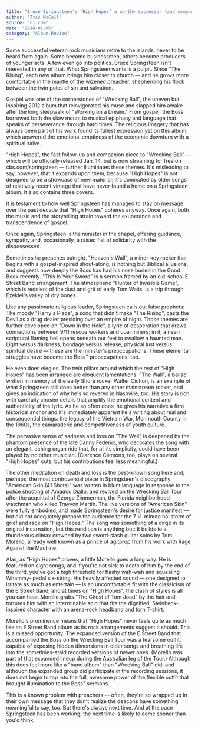 ```yaml
---
title: "Bruce Springsteen's 'High Hopes' a worthy successor (and companion) to 'Wrecking Ball'"
author: "Tris McCall"
source: "nj.com"
date: "2014-01-06"
category: "Album Review"
---
```


Some successful veteran rock musicians retire to the islands, never to be heard from again. Some become businessmen, others become producers of younger acts. A few even go into politics. Bruce Springsteen isn't interested in any of that. What Springsteen wants is a pulpit. Since "The Rising", each new album brings him closer to church — and he grows more comfortable in the mantle of the wizened preacher, shepherding his flock between the twin poles of sin and salvation.

Gospel was one of the cornerstones of "Wrecking Ball", the uneven but inspiring 2012 album that reinvigorated his muse and slapped him awake after the long sleepwalk of "Working on a Dream." From gospel, the Boss borrowed both the slow mount to musical epiphany and language that speaks of perseverance through hard times. The religious imagery that has always been part of his work found its fullest expression yet on this album, which answered the emotional emptiness of the economic downturn with a spiritual salve.

"High Hopes", the fast follow-up and companion piece to "Wrecking Ball" — which will be officially released Jan. 14, but is now streaming for free on cbs.com/springsteen — further illuminates these themes. It's misleading to say, however, that it expands upon them, because "High Hopes" is not designed to be a showcase of new material; it's dominated by older songs of relatively recent vintage that have never found a home on a Springsteen album. It also contains three covers.

It is testament to how well Springsteen has managed to stay on message over the past decade that "High Hopes" coheres anyway. Once again, both the music and the storytelling strain toward the exuberance and transcendence of gospel.

Once again, Springsteen is the minister in the chapel, offering guidance, sympathy and, occasionally, a raised fist of solidarity with the dispossessed.

Sometimes he preaches outright. "Heaven's Wall", a minor-key rocker that begins with a gospel-inspired shout-along, is nothing but Biblical allusions, and suggests how deeply the Boss has had his nose buried in the Good Book recently. "This Is Your Sword" is a sermon framed by an old-school E Street Band arrangement. The atmospheric "Hunter of Invisible Game", which is redolent of the dust and grit of early Tom Waits, is a trip through Ezekiel's valley of dry bones.

Like any passionate religious leader, Springsteen calls out false prophets: The moody "Harry's Place", a song that didn't make "The Rising", casts the Devil as a drug dealer presiding over an empire of night. Those themes are further developed on "Down in the Hole", a lyric of desperation that draws connections between 9/11 rescue workers and coal miners; in it, a near-scriptural flaming hell opens beneath our feet to swallow a haunted man. Light versus darkness, bondage versus release, physical lust versus spiritual desire — these are the minister's preoccupations. These elemental struggles have become the Boss" preoccupations, too.

He even does elegies. The twin pillars around which the rest of "High Hopes" has been arranged are eloquent lamentations. "The Wall", a ballad written in memory of the early Shore rocker Walter Cichon, is an example of what Springsteen still does better than any other mainstream rocker, and gives an indication of why he's so revered in Nashville, too. His story is rich with carefully chosen details that amplify the emotional content and authenticity of the lyric. As he so often does, he gives his narrative a firm historical anchor and it's immediately apparent he's writing about real and consequential things: the legacy of the Vietnam War, Monmouth County in the 1960s, the camaraderie and competitiveness of youth culture.

The pervasive sense of sadness and loss on "The Wall" is deepened by the phantom presence of the late Danny Federici, who decorates the song with an elegant, aching organ ride that, for all its simplicity, could have been played by no other musician. (Clarence Clemons, too, plays on several "High Hopes" cuts, but his contributions feel less meaningful.)

The other meditation on death and loss is the best-known song here and, perhaps, the most controversial piece in Springsteen's discography. "American Skin (41 Shots)" was written in blunt language in response to the police shooting of Amadou Diallo, and revived on the Wrecking Ball Tour after the acquittal of George Zimmerman, the Florida neighborhood watchman who killed Trayvon Martin. The live versions of "American Skin" were fully embodied, and made Springsteen's desire for justice manifest — but did not adequately prepare the audience for the 7 ½-minute hailstorm of grief and rage on "High Hopes." The song was something of a dirge in its original incarnation, but this rendition is anything but: It builds to a thunderous climax crowned by two sword-slash guitar solos by Tom Morello, already well known as a prince of agitprop from his work with Rage Against the Machine.

Alas, as "High Hopes" proves, a little Morello goes a long way. He is featured on eight songs, and if you're not sick to death of him by the end of the third, you've got a high threshold for flashy wah-wah and squealing Whammy- pedal six-string. His heavily affected sound — one designed to irritate as much as entertain — is an uncomfortable fit with the classicism of the E Street Band, and at times on "High Hopes", the clash of styles is all you can hear. Morello grabs "The Ghost of Tom Joad" by the hair and tortures him with an interminable solo that fits the dignified, Steinbeck-inspired character with an arena-rock headband and torn T-shirt.

Morello's prominence means that "High Hopes" never feels quite as much like an E Street Band album as its rock arrangements suggest it should. This is a missed opportunity. The expanded version of the E Street Band that accompanied the Boss on the Wrecking Ball Tour was a fearsome outfit, capable of exposing hidden dimensions in older songs and breathing life into the sometimes-staid recorded versions of newer ones. (Morello was part of that expanded lineup during the Australian leg of the Tour.) Although this does feel more like a "band album" than "Wrecking Ball" did, and although the expanded group did participate in the recording sessions, it does not begin to tap into the full, awesome power of the flexible outfit that brought illumination to the Boss" sermons.

This is a known problem with preachers — often, they're so wrapped up in their own message that they don't realize the deacons have something meaningful to say, too. But there's always next time. And at the pace Springsteen has been working, the next time is likely to come sooner than you'd think.
